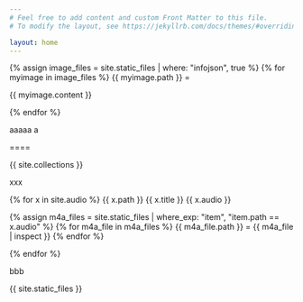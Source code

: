 ```yaml
---
# Feel free to add content and custom Front Matter to this file.
# To modify the layout, see https://jekyllrb.com/docs/themes/#overriding-theme-defaults

layout: home
---
```



{% assign image_files = site.static_files | where: "infojson", true %}
{% for myimage in image_files %}
  {{ myimage.path }} =
  <p>{{ myimage.content }}</p>
{% endfor %}

aaaaa
a

====

{{ site.collections }}

xxx

{% for x in site.audio %}
 {{ x.path }}
 {{ x.title }}
 {{ x.audio }}
 
 {% assign m4a_files = site.static_files | where_exp: "item", "item.path == x.audio" %}
 {% for m4a_file in m4a_files %}
   {{ m4a_file.path }} = {{ m4a_file | inspect }}
 {% endfor %}

{% endfor %}

bbb

{{ site.static_files }}
